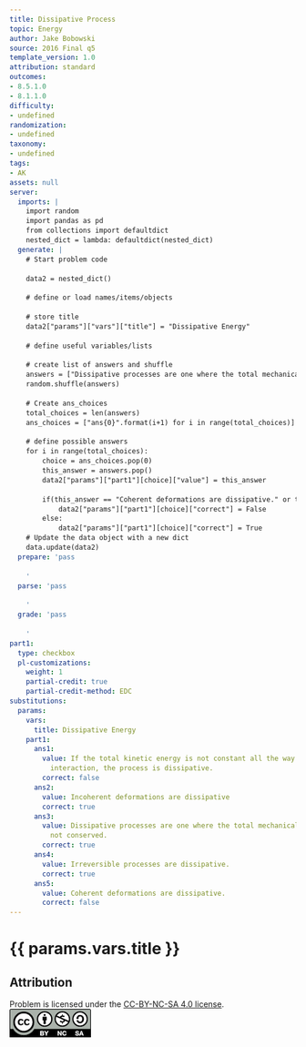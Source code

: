 ```yaml
---
title: Dissipative Process
topic: Energy
author: Jake Bobowski
source: 2016 Final q5
template_version: 1.0
attribution: standard
outcomes:
- 8.5.1.0
- 8.1.1.0
difficulty:
- undefined
randomization:
- undefined
taxonomy:
- undefined
tags:
- AK
assets: null
server:
  imports: |
    import random
    import pandas as pd
    from collections import defaultdict
    nested_dict = lambda: defaultdict(nested_dict)
  generate: |
    # Start problem code

    data2 = nested_dict()

    # define or load names/items/objects

    # store title
    data2["params"]["vars"]["title"] = "Dissipative Energy"

    # define useful variables/lists

    # create list of answers and shuffle
    answers = ["Dissipative processes are one where the total mechanical energy is not conserved.", "Irreversible processes are dissipative.", "Coherent deformations are dissipative.", "Incoherent deformations are dissipative", "If the total kinetic energy is not constant all the way through the interaction, the process is dissipative."]
    random.shuffle(answers)

    # Create ans_choices
    total_choices = len(answers)
    ans_choices = ["ans{0}".format(i+1) for i in range(total_choices)]

    # define possible answers
    for i in range(total_choices):
        choice = ans_choices.pop(0)
        this_answer = answers.pop()
        data2["params"]["part1"][choice]["value"] = this_answer

        if(this_answer == "Coherent deformations are dissipative." or this_answer == "If the total kinetic energy is not constant all the way through the interaction, the process is dissipative."):
            data2["params"]["part1"][choice]["correct"] = False
        else:
            data2["params"]["part1"][choice]["correct"] = True
    # Update the data object with a new dict
    data.update(data2)
  prepare: 'pass

    '
  parse: 'pass

    '
  grade: 'pass

    '
part1:
  type: checkbox
  pl-customizations:
    weight: 1
    partial-credit: true
    partial-credit-method: EDC
substitutions:
  params:
    vars:
      title: Dissipative Energy
    part1:
      ans1:
        value: If the total kinetic energy is not constant all the way through the
          interaction, the process is dissipative.
        correct: false
      ans2:
        value: Incoherent deformations are dissipative
        correct: true
      ans3:
        value: Dissipative processes are one where the total mechanical energy is
          not conserved.
        correct: true
      ans4:
        value: Irreversible processes are dissipative.
        correct: true
      ans5:
        value: Coherent deformations are dissipative.
        correct: false
---
```

# {{ params.vars.title }}

## Attribution

Problem is licensed under the [CC-BY-NC-SA 4.0 license](https://creativecommons.org/licenses/by-nc-sa/4.0/).
![The Creative Commons 4.0 license requiring attribution-BY, non-commercial-NC, and share-alike-SA license.](https://raw.githubusercontent.com/firasm/bits/master/by-nc-sa.png)